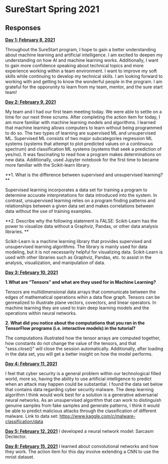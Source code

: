 # SureStart Spring 2021

## Responses

<ins>**Day 1: February 8, 2021**</ins>

Throughout the SureStart program, I hope to gain a better understanding about machine learning and artificial intelligence. I am excited to deepen my understanding on how AI and machine learning works. Additionally, I want to gain more confidence speaking about technical topics and more experience working within a team environment. I want to improve my soft skills while continuing to develop my technical skills. I am looking forward to working with and getting to know the wonderful people in the program. I am grateful for the opporunity to learn from my team, mentor, and the sure start team!

<ins>**Day 2: February 9, 2021**</ins>

My team and I had our first team meeting today. We were able to settle on a time for our next three scrums. After completing the action item for today, I am more familiar with machine learning models and algorithms. I learned that machine learning allows computers to learn without being programmed to do so. The two types of learning are supervised ML and unsupervised ML. Supervised ML consists of two major subcategories regression ML systems (systems that attempt to plot predicted values on a continuous spectrum) and classification ML systems (systems that seek a prediction of yes/no). It was fascinating to read how a program makes determinations on new data. Additionally, used Jupyter notebook for the first time to became more familiar with the Scikit-learn library.

**1. What is the difference between supervised and unsupervised learning? **

Supervised learning incorporates a data set for training a program to determine accurate interpretations for data introduced into the system. In contrast, unsupervised learning relies on a program finding patterns and relationships between a given data set and makes correlations between data without the use of training examples.

**2. Describe why the following statement is FALSE: Scikit-Learn has the power to visualize data without a Graphviz, Pandas, or other data analysis libraries. **

Scikit-Learn is a machine learning library that provides supervised and unsupervised learning algorithms. The library is mainly used for data modeling, but it is not necessarily helpful for visualizing data. Scikit-Learn is used with other libraries such as Graphviz, Pandas, etc. to assist in the analysis, visualization, and manipulation of data.

<ins>**Day 3: February 10, 2021**</ins>

**1.What are “Tensors” and what are they used for in Machine Learning?**

Tensors are multidimensional data arrays that communicate between the edges of mathematical operations wihin a data flow graph. Tensors can be genrealized to illustrate plane vectors, covectors, and linear operators. In machine learning they are used to train deep learning models and the operations within neural networks. 

**2. What did you notice about the computations that you ran in the TensorFlow
programs (i.e. interactive models) in the tutorial?**

The computations illustrated how the tensor arrays are computed together, how constants do not change the value of the tensors, and that "sess.close()" will close the session automatically.
Additionally, after loading in the data set, you will get a better insight on how the model performs.  

<ins>**Day 4: February 11, 2021**</ins>

I feel that cyber security is a general problem within our technological filled world, more so, having the ability to use artificial intelligence to predict when an attack may happen could be substantial. I found the data set below that contains data regarding cyber security malware. The deep learning algorithm I think would work best for a solution is a generative adversarial neural networks. As an unsupervised algorithm that can work to distinguish genuine samples from fake samples and generate patterns, I think it would be able to predict malicious attacks through the classification of different malware. 
Link to data set: https://www.kaggle.com/c/malware-classification/data

<ins>**Day 5: February 12, 2021**</ins>
I developed a neural network model: Sarcasm Dectector.

<ins>**Day 8: February 15, 2021**</ins>
I learned about convolutional networks and how they work.
The action item for this day involve extending a CNN to use the mnist dataset.
